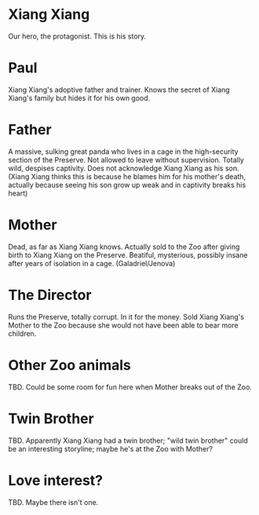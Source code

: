 # Xiang Xiang

Our hero, the protagonist. This is his story.

# Paul

Xiang Xiang's adoptive father and trainer. Knows the secret of Xiang Xiang's family but hides it for his own good.

# Father

A massive, sulking great panda who lives in a cage in the high-security section of the Preserve. Not allowed to leave without supervision. Totally wild, despises captivity. Does not acknowledge Xiang Xiang as his son. (Xiang Xiang thinks this is because he blames him for his mother's death, actually because seeing his son grow up weak and in captivity breaks his heart) 

# Mother

Dead, as far as Xiang Xiang knows. Actually sold to the Zoo after giving birth to Xiang Xiang on the Preserve. Beatiful, mysterious, possibly insane after years of isolation in a cage. (Galadriel/Jenova) 

# The Director

Runs the Preserve, totally corrupt. In it for the money. Sold Xiang Xiang's Mother to the Zoo because she would not have been able to bear more children.   

# Other Zoo animals

TBD. Could be some room for fun here when Mother breaks out of the Zoo.

# Twin Brother

TBD. Apparently Xiang Xiang had a twin brother; "wild twin brother" could be an interesting storyline; maybe he's at the Zoo with Mother?

# Love interest?

TBD. Maybe there isn't one. 
